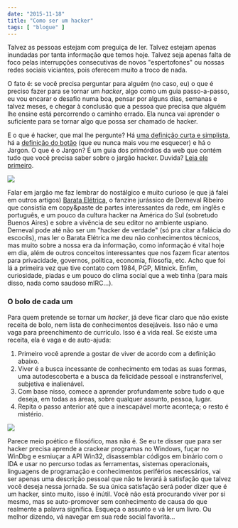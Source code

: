 ```yaml
---
date: "2015-11-18"
title: "Como ser um hacker"
tags: [ "blogue" ]
---
```

Talvez as pessoas estejam com preguiça de ler. Talvez estejam apenas inundadas por tanta informação que temos hoje. Talvez seja apenas falta de foco pelas interrupções consecutivas de novos "espertofones" ou nossas redes sociais viciantes, pois oferecem muito a troco de nada.

O fato é: se você precisa perguntar para alguém (no caso, eu) o que é preciso fazer para se tornar um _hacker_, algo como um guia passo-a-passo, eu vou encarar o desafio numa boa, pensar por alguns dias, semanas e talvez meses, e chegar à conclusão que a pessoa que precisa que alguém lhe ensine está percorrendo o caminho errado. Ela nunca vai aprender o suficiente para se tornar algo que possa ser chamado de hacker.

E o que é hacker, que mal lhe pergunte? Há [uma definição curta e simplista](https://en.wikipedia.org/wiki/Hacker), há a [definição do botão](http://www.1bit.com.br/content.1bit/bom_programador) (que eu nunca mais vou me esquecer) e há o Jargon. O que é o Jargon? É um guia dos primórdios da web que contém tudo que você precisa saber sobre o jargão hacker. Duvida? [Leia ele primeiro](http://www.catb.org/~esr/jargon/html/index.html).

![](/images/0ws2qfG.jpg)

Falar em jargão me faz lembrar do nostálgico e muito curioso (e que já falei em outros artigos) [Barata Elétrica](/barata-eletrica-e-o-hacker-de-antigamente), o fanzine jurássico de Derneval Ribeiro que consistia em copy&paste de partes interessantes da rede, em inglês e português, e um pouco da cultura hacker na América do Sul (sobretudo Buenos Aires) e sobre a vivência de seu editor no ambiente uspiano. Derneval pode até não ser um "hacker de verdade" (só pra citar a falácia do escocês), mas ler o Barata Elétrica me deu não conhecimentos técnicos, mas muito sobre a nossa era da informação, como informação é vital hoje em dia, além de outros conceitos interessantes que nos fazem ficar atentos para privacidade, governos, política, economia, filosofia, etc. Acho que foi lá a primeira vez que tive contato com 1984, PGP, Mitnick. Enfim, curiosidade, piadas e um pouco do clima social que a web tinha (para mais disso, nada como saudoso mIRC...).

### O bolo de cada um

Para quem pretende se tornar um _hacker_, já deve ficar claro que não existe receita de bolo, nem lista de conhecimentos desejáveis. Isso não e uma vaga para preenchimento de currículo. Isso é a vida real. Se existe uma receita, ela é vaga e de auto-ajuda:

 1. Primeiro você aprende a gostar de viver de acordo com a definição abaixo.
 1. Viver é a busca incessante de conhecimento em todas as suas formas, uma autodescoberta e a busca da felicidade pessoal e instransferível, subjetiva e inalienável.
 1. Com base nisso, comece a aprender profundamente sobre tudo o que deseja, em todas as áreas, sobre qualquer assunto, pessoa, lugar.
 1. Repita o passo anterior até que a inescapável morte aconteça; o resto é mistério.

![](/images/yMGGmbv.png)

Parece meio poético e filosófico, mas não é. Se eu te disser que para ser hacker precisa aprende a crackear programas no Windows, fuçar no WinDbg e esmiuçar a API Win32, disassemblar códigos em binário com o IDA e usar no percurso todas as ferramentas, sistemas operacionais, linguagens de programação e conhecimentos periférios necessários, vai ser apenas uma descrição pessoal que não te levará à satisfação que talvez você deseja nessa jornada. Se sua única satisfação será poder dizer que é um hacker, sinto muito, isso é inútil. Você não está procurando viver por si mesmo, mas se auto-promover sem conhecimento de causa do que realmente a palavra significa. Esqueça o assunto e vá ler um livro. Ou melhor dizendo, vá navegar em sua rede social favorita...
